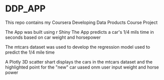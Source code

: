 # DDP_APP
This repo contains my Coursera Developing Data Products Course Project

The App was built using r Shiny 
The App predicts a car's 1/4 mils time in seconds based on car weight and horsepower

The mtcars dataset was used to develop the regression model used to predict the 1/4 mile time

A Plotly 3D scatter shart displays the cars in the mtcars dataset and the highlighted point 
for the "new" car uased onm user input weight and horse power
